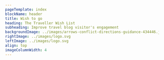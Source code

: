 ```yaml
---
pageTemplate: index
blockName: header
title: Wish to go
heading: The Traveller Wish List
subheading: Improve travel blog visitor's engagement
backgroundImage: ../images/arrows-conflict-directions-guidance-434446.jpg
rightImage: ../images/logo.svg
leftImage: ../images/logo.svg
align: top
imageColumnWidth: 4
---
```

